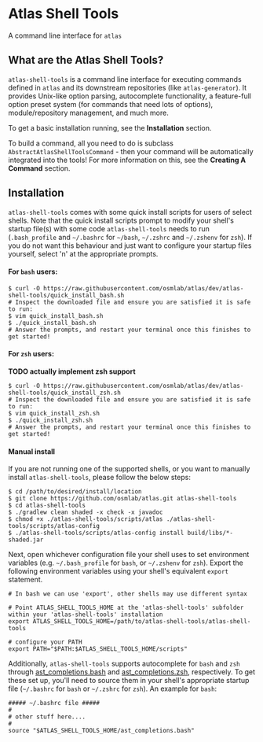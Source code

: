 # Atlas Shell Tools
A command line interface for `atlas`

## What are the Atlas Shell Tools?
`atlas-shell-tools` is a command line interface for executing commands defined in `atlas` and its downstream repositories (like `atlas-generator`). It provides Unix-like option parsing, autocomplete functionality, a feature-full option preset system (for commands that need lots of options), module/repository management, and much more.

To get a basic installation running, see the **Installation** section.

To build a command, all you need to do is subclass `AbstractAtlasShellToolsCommand` - then your command will be automatically integrated into the tools! For more information on this, see the **Creating A Command** section.

## Installation
`atlas-shell-tools` comes with some quick install scripts for users of select shells.
Note that the quick install scripts prompt to modify your shell's startup file(s)
with some code `atlas-shell-tools` needs to run (`.bash_profile` and `~/.bashrc`
for `~/bash`, `~/.zshrc` and `~/.zshenv` for `zsh`). If you do not want this behaviour
and just want to configure your startup files yourself, select 'n' at the appropriate prompts.



#### For `bash` users:
```
$ curl -O https://raw.githubusercontent.com/osmlab/atlas/dev/atlas-shell-tools/quick_install_bash.sh
# Inspect the downloaded file and ensure you are satisfied it is safe to run:
$ vim quick_install_bash.sh
$ ./quick_install_bash.sh
# Answer the prompts, and restart your terminal once this finishes to get started!
```

#### For `zsh` users:
**TODO actually implement zsh support**
```
$ curl -O https://raw.githubusercontent.com/osmlab/atlas/dev/atlas-shell-tools/quick_install_zsh.sh
# Inspect the downloaded file and ensure you are satisfied it is safe to run:
$ vim quick_install_zsh.sh
$ ./quick_install_zsh.sh
# Answer the prompts, and restart your terminal once this finishes to get started!
```

#### Manual install
If you are not running one of the supported shells, or you want to manually
install `atlas-shell-tools`, please follow the below steps:

```
$ cd /path/to/desired/install/location
$ git clone https://github.com/osmlab/atlas.git atlas-shell-tools
$ cd atlas-shell-tools
$ ./gradlew clean shaded -x check -x javadoc
$ chmod +x ./atlas-shell-tools/scripts/atlas ./atlas-shell-tools/scripts/atlas-config
$ ./atlas-shell-tools/scripts/atlas-config install build/libs/*-shaded.jar
```
Next, open whichever configuration file your shell uses to set environment variables (e.g. `~/.bash_profile` for `bash`, or `~/.zshenv` for `zsh`). Export the following environment variables using your shell's equivalent `export` statement.
```
# In bash we can use 'export', other shells may use different syntax

# Point ATLAS_SHELL_TOOLS_HOME at the 'atlas-shell-tools' subfolder within your 'atlas-shell-tools' installation
export ATLAS_SHELL_TOOLS_HOME=/path/to/atlas-shell-tools/atlas-shell-tools

# configure your PATH
export PATH="$PATH:$ATLAS_SHELL_TOOLS_HOME/scripts"
```
Additionally, `atlas-shell-tools` supports autocomplete for `bash` and `zsh` through [ast_completions.bash](https://github.com/osmlab/atlas/blob/dev/atlas-shell-tools/ast_completions.bash) and [ast_completions.zsh](https://github.com/osmlab/atlas/blob/dev/atlas-shell-tools/ast_completions.zsh), respectively. To get these set up, you'll need to source them in your shell's appropriate startup file (`~/.bashrc` for `bash` or `~/.zshrc` for `zsh`).
An example for `bash`:
```
##### ~/.bashrc file #####
#
# other stuff here....
#
source "$ATLAS_SHELL_TOOLS_HOME/ast_completions.bash"
```
